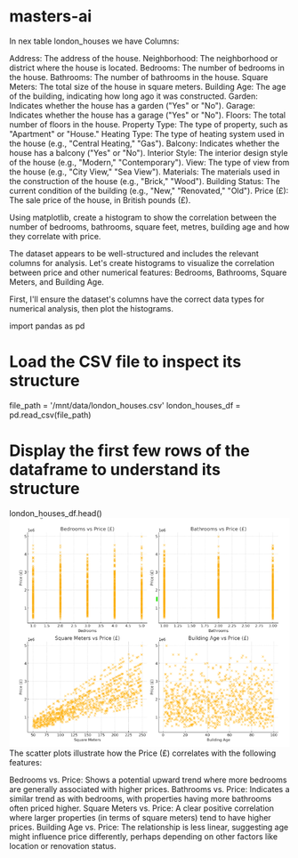 # masters-ai

In nex table london_houses we have Columns:

Address: The address of the house.
Neighborhood: The neighborhood or district where the house is located.
Bedrooms: The number of bedrooms in the house.
Bathrooms: The number of bathrooms in the house.
Square Meters: The total size of the house in square meters.
Building Age: The age of the building, indicating how long ago it was constructed.
Garden: Indicates whether the house has a garden ("Yes" or "No").
Garage: Indicates whether the house has a garage ("Yes" or "No").
Floors: The total number of floors in the house.
Property Type: The type of property, such as "Apartment" or "House."
Heating Type: The type of heating system used in the house (e.g., "Central Heating," "Gas").
Balcony: Indicates whether the house has a balcony ("Yes" or "No").
Interior Style: The interior design style of the house (e.g., "Modern," "Contemporary").
View: The type of view from the house (e.g., "City View," "Sea View").
Materials: The materials used in the construction of the house (e.g., "Brick," "Wood").
Building Status: The current condition of the building (e.g., "New," "Renovated," "Old").
Price (£): The sale price of the house, in British pounds (£).

Using matplotlib, create a histogram to show the correlation between the number of bedrooms, bathrooms, square feet, metres, building age and how they correlate with price.


The dataset appears to be well-structured and includes the relevant columns for analysis. Let's create histograms to visualize the correlation between price and other numerical features: Bedrooms, Bathrooms, Square Meters, and Building Age.

First, I'll ensure the dataset's columns have the correct data types for numerical analysis, then plot the histograms.

import pandas as pd

# Load the CSV file to inspect its structure
file_path = '/mnt/data/london_houses.csv'
london_houses_df = pd.read_csv(file_path)

# Display the first few rows of the dataframe to understand its structure
london_houses_df.head()
![picture](https://github.com/aliaksei-babuk/masters-ai-aliaksei-babuk/blob/main/05%20-%20OpenAI%20code%20interpreter%2C%20chat%20with%20data/Screenshot_1.png)
The scatter plots illustrate how the Price (£) correlates with the following features:

Bedrooms vs. Price: Shows a potential upward trend where more bedrooms are generally associated with higher prices.
Bathrooms vs. Price: Indicates a similar trend as with bedrooms, with properties having more bathrooms often priced higher.
Square Meters vs. Price: A clear positive correlation where larger properties (in terms of square meters) tend to have higher prices.
Building Age vs. Price: The relationship is less linear, suggesting age might influence price differently, perhaps depending on other factors like location or renovation status.